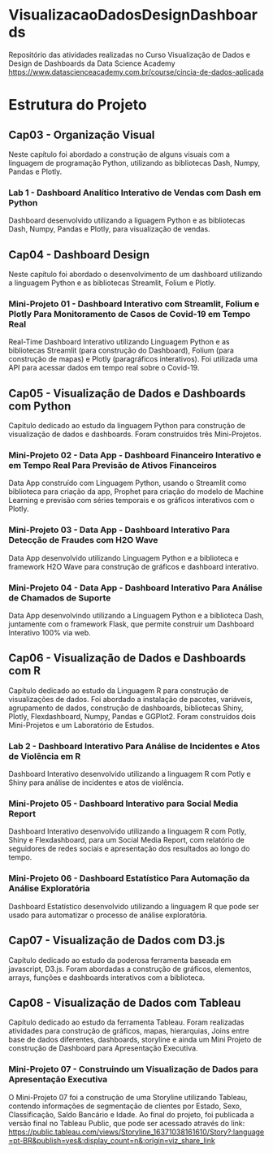 # VisualizacaoDadosDesignDashboards
Repositório das atividades realizadas no Curso Visualização de Dados e Design de Dashboards da Data Science Academy
https://www.datascienceacademy.com.br/course/cincia-de-dados-aplicada


# Estrutura do Projeto

## Cap03 - Organização Visual
Neste capítulo foi abordado a construção de alguns visuais com a linguagem de programação Python, utilizando as bibliotecas Dash, Numpy, Pandas e Plotly.

### Lab 1 - Dashboard Analítico Interativo de Vendas com Dash em Python
Dashboard desenvolvido utilizando a liguagem Python e as bibliotecas Dash, Numpy, Pandas e Plotly, para visualização de vendas.

## Cap04 - Dashboard Design
Neste capítulo foi abordado o desenvolvimento de um dashboard utilizando a linguagem Python e as bibliotecas Streamlit, Folium e Plotly.

### Mini-Projeto 01 - Dashboard Interativo com Streamlit, Folium e Plotly Para Monitoramento de Casos de Covid-19 em Tempo Real
Real-Time Dashboard Interativo utilizando Linguagem  Python  e  as  bibliotecas  Streamlit  (para  construção do Dashboard), Folium (para construção de mapas) e Plotly (paragráficos interativos). Foi utilizada uma API para acessar dados em tempo real sobre o Covid-19.

## Cap05 - Visualização de Dados e Dashboards com Python
Capítulo dedicado ao estudo da linguagem Python para construção de visualização de dados e dashboards. Foram construídos três Mini-Projetos.

### Mini-Projeto 02 - Data App - Dashboard Financeiro Interativo e em Tempo Real Para Previsão de Ativos Financeiros
Data App construído com Linguagem Python, usando o Streamlit como biblioteca para criação da app, Prophet para criação do modelo de Machine Learning e previsão com séries temporais e os gráficos interativos com o Plotly.

### Mini-Projeto 03 - Data App - Dashboard Interativo Para Detecção de Fraudes com H2O Wave
Data App desenvolvido utilizando Linguagem Python e a biblioteca e framework H2O Wave para construção de gráficos e dashboard interativo.

### Mini-Projeto 04 - Data App - Dashboard Interativo Para Análise de Chamados de Suporte
Data App desenvolvindo utilizando a Linguagem Python e a biblioteca Dash, juntamente com o framework Flask, que permite construir um Dashboard Interativo 100% via web.

## Cap06 - Visualização de Dados e Dashboards com R
Capítulo dedicado ao estudo da Linguagem R para construção de visualizações de dados. Foi abordado a instalação de pacotes, variáveis, agrupamento de dados, construção de dashboards, bibliotecas Shiny, Plotly, Flexdashboard, Numpy, Pandas e GGPlot2. Foram construídos dois Mini-Projetos e um Laboratório de Estudos.

### Lab 2 - Dashboard Interativo Para Análise de Incidentes e Atos de Violência em R
Dashboard Interativo desenvolvido utilizando a linguagem R com Potly e Shiny para análise de incidentes e atos de violência.

### Mini-Projeto 05 - Dashboard Interativo para Social Media Report
Dashboard Interativo desenvolvido utilizando a linguagem R com Potly, Shiny e Flexdashboard, para um Social Media Report, com relatório de seguidores de redes sociais e apresentação dos resultados ao longo do tempo.

### Mini-Projeto 06 - Dashboard Estatístico Para Automação da Análise Exploratória
Dashboard Estatístico desenvolvido utilizando a linguagem R que pode ser usado para automatizar o processo de análise exploratória.

## Cap07 - Visualização de Dados com D3.js
Capítulo dedicado ao estudo da poderosa ferramenta baseada em javascript, D3.js. Foram abordadas a construção de gráficos, elementos, arrays, funções e dashboards interativos com a biblioteca.

## Cap08 - Visualização de Dados com Tableau
Capítulo dedicado ao estudo da ferramenta Tableau. Foram realizadas atividades para construção de gráficos, mapas, hierarquias, Joins entre base de dados diferentes, dashboards, storyline e ainda um Mini Projeto de construção de Dashboard para Apresentação Executiva.

### Mini-Projeto 07 - Construindo um Visualização de Dados para Apresentação Executiva
O Mini-Projeto 07 foi a construção de uma Storyline utilizando Tableau, contendo informações de segmentação de clientes por Estado, Sexo, Classificação, Saldo Bancário e Idade. Ao final do projeto, foi publicada a versão final no Tableau Public, que pode ser acessado através do link: https://public.tableau.com/views/Storyline_16371038161610/Story?:language=pt-BR&publish=yes&:display_count=n&:origin=viz_share_link
